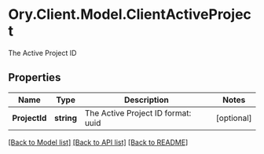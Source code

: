 # Ory.Client.Model.ClientActiveProject
The Active Project ID

## Properties

Name | Type | Description | Notes
------------ | ------------- | ------------- | -------------
**ProjectId** | **string** | The Active Project ID  format: uuid | [optional] 

[[Back to Model list]](../README.md#documentation-for-models) [[Back to API list]](../README.md#documentation-for-api-endpoints) [[Back to README]](../README.md)

